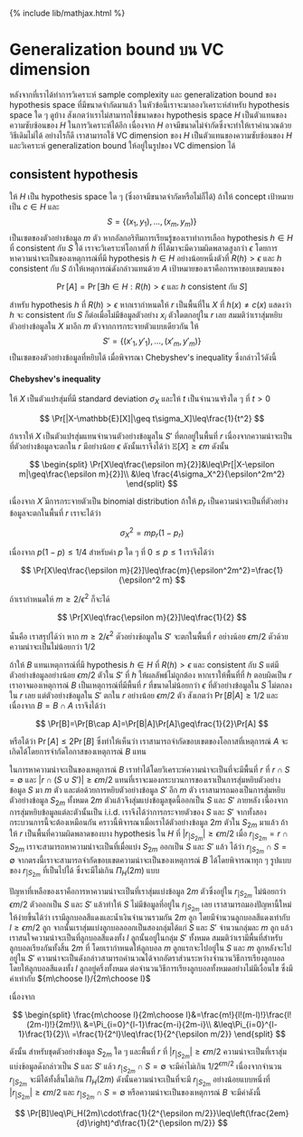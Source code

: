 {% include lib/mathjax.html %}
# Generalization bound บน VC dimension
หลังจากที่เราได้ทำการวิเคราะห์ sample complexity และ generalization bound ของ hypothesis space ที่มีขนาดจำกัดมาแล้ว
ในหัวข้อนี้เราจะมาลองวิเคราะห์สำหรับ hypothesis space ใด ๆ ดูบ้าง สังเกตว่าเราไม่สามารถใช้ขนาดของ hypothesis space $H$
เป็นตัวแทนของความซับซ้อนของ $H$ ในการวิเคราะห์ได้อีก เนื่องจาก $H$ อาจมีขนาดไม่จำกัดซึ่งจะทำให้เราคำนวณด้วยวิธีเดิมไม่ได้
อย่างไรก็ดี เราสามารถใช้ VC dimension ของ $H$ เป็นตัวแทนของความซับซ้อนของ $H$ และวิเคราะห์ generalization bound ให้อยู่ในรูปของ
VC dimension ได้

## consistent hypothesis
ให้ $H$ เป็น hypothesis space ใด ๆ (ซึ่งอาจมีขนาดจำกัดหรือไม่ก็ได้) ถ้าให้ concept เป้าหมายเป็น $c\in H$ และ $$S=\{(x_1,y_1),\dots,(x_m,y_m)\}$$ เป็นเซตของตัวอย่างข้อมูล $m$ ตัว
หากอัลกอริทึมการเรียนรู้ของเราทำการเลือก hypothesis $h\in H$ ที่ consistent กับ $S$ ได้ เราจะวิเคราะห์โอกาสที่ $h$ ที่ได้มาจะมีความผิดพลาดสูงกว่า $\epsilon$ โดยการหาความน่าจะเป็นของเหตุการณ์ที่มี hypothesis $h\in H$ อย่างน้อยหนึ่งตัวที่ $R(h)>\epsilon$ และ $h$ consistent กับ $S$
ถ้าให้เหตุการณ์ดังกล่าวแทนด้วย $A$ เป้าหมายของเราคือการหาขอบเขตบนของ

$$
\Pr[A] = \Pr[\exists h\in H: R(h)>\epsilon \text{ และ } h \text{ consistent กับ } S]
$$

สำหรับ hypothesis $h$ ที่ $R(h)>\epsilon$ หากเรากำหนดให้ $r$ เป็นพื้นที่ใน $X$ ที่ $h(x)\neq c(x)$ แสดงว่า $h$ จะ consistent กับ $S$ ก็ต่อเมื่อไม่มีข้อมูลตัวอย่าง $x_i$ ตัวใดตกอยู่ใน $r$ เลย สมมติว่าเราสุ่มหยิบตัวอย่างข้อมูลใน $X$ มาอีก $m$ ตัวจากการกระจายตัวแบบเดียวกัน ให้ $$S'=\{(x'_1,y'_1),\dots,(x'_m,y'_m)\}$$ เป็นเซตของตัวอย่างข้อมูลที่หยิบได้ เมื่อพิจารณา Chebyshev's inequality ซึ่งกล่าวไว้ดังนี้

#### Chebyshev's inequality
ให้ $X$ เป็นตัวแปรสุ่มที่มี standard deviation $\sigma_X$ และให้ $t$ เป็นจำนวนจริงใด ๆ ที่ $t>0$ 

$$
\Pr[|X-\mathbb{E}[X]|\geq t\sigma_X]\leq\frac{1}{t^2}
$$

ถ้าเราให้ $X$ เป็นตัวแปรสุ่มแทนจำนวนตัวอย่างข้อมูลใน $S'$ ที่ตกอยู่ในพื้นที่ $r$ เนื่องจากความน่าจะเป็นที่ตัวอย่างข้อมูลจะตกใน $r$ มีอย่างน้อย $\epsilon$ ดังนั้นเราจึงได้ว่า $\mathbb{E}[X]\geq\epsilon m$ ดังนั้น

$$
\begin{split}
\Pr[X\leq\frac{\epsilon m}{2}]&\leq\Pr[|X-\epsilon m|\geq\frac{\epsilon m}{2}]\\
&\leq \frac{4\sigma_X^2}{\epsilon^2m^2}
\end{split}
$$

เนื่องจาก $X$ มีการกระจายตัวเป็น binomial distribution ถ้าให้ $p_r$ เป็นความน่าจะเป็นที่ตัวอย่างข้อมูลจะตกในพื้นที่ $r$ เราจะได้ว่า 

$$
\sigma_X^2 = mp_r(1-p_r)
$$

เนื่องจาก $p(1-p)\leq 1/4$ สำหรับค่า $p$ ใด ๆ ที่ $0\leq p\leq 1$ เราจึงได้ว่า

$$
\Pr[X\leq\frac{\epsilon m}{2}]\leq\frac{m}{\epsilon^2m^2}=\frac{1}{\epsilon^2 m}
$$

ถ้าเรากำหนดให้ $m\geq 2/\epsilon^2$ ก็จะได้

$$
\Pr[X\leq\frac{\epsilon m}{2}]\leq\frac{1}{2}
$$

นั่นคือ เราสรุปได้ว่า หาก $m\geq 2/\epsilon^2$ ตัวอย่างข้อมูลใน $S'$ จะตกในพื้นที่ $r$ อย่างน้อย $\epsilon m/2$ ตัวด้วยความน่าจะเป็นไม่น้อยกว่า 1/2

ถ้าให้ $B$ แทนเหตุการณ์ที่มี hypothesis $h\in H$ ที่ $R(h)>\epsilon$ และ consistent กับ $S$ แต่มีตัวอย่างข้อมูลอย่างน้อย $\epsilon m/2$ ตัวใน $S'$ ที่ $h$ ให้ผลลัพธ์ไม่ถูกต้อง หากเราให้พื้นที่ที่ $h$ ตอบผิดเป็น $r$ เราอาจมองเหตุการณ์ $B$ เป็นเหตุการณ์ที่มีพื้นที่ $r$ ที่ขนาดไม่น้อยกว่า $\epsilon$ ที่ตัวอย่างข้อมูลใน $S$ ไม่ตกลงใน $r$ เลย แต่ตัวอย่างข้อมูลใน $S'$ ตกใน $r$ อย่างน้อย $\epsilon m/2$ ตัว
สังเกตว่า $\Pr[B|A]\geq 1/2$ และเนื่องจาก $B=B\cap A$ เราจึงได้ว่า

$$
\Pr[B]=\Pr[B\cap A]=\Pr[B|A]\Pr[A]\geq\frac{1}{2}\Pr[A]
$$

หรือได้ว่า $\Pr[A]\leq 2\Pr[B]$
ซึ่งทำให้เห็นว่า เราสามารถจำกัดขอบเขตของโอกาสที่เหตุการณ์ $A$ จะเกิดได้โดยการจำกัดโอกาสของเหตุการณ์ $B$ แทน

ในการหาความน่าจะเป็นของเหตุการณ์ $B$ เราทำได้โดยวิเคราะห์ความน่าจะเป็นที่จะมีพื้นที่ $r$  ที่ $r\cap S=\emptyset$ และ 
$|r\cap (S\cup S')|\geq\epsilon m/2$ แทนที่เราจะมองกระบวนการของเราเป็นการสุ่มหยิบตัวอย่างข้อมูล $S$ มา $m$ ตัว และต่อด้วยการหยิบตัวอย่างข้อมูล $S'$ อีก $m$ ตัว เราสามารถมองเป็นการสุ่มหยิบตัวอย่างข้อมูล $S_{2m}$ ทั้งหมด $2m$ ตัวแล้วจึงสุ่มแบ่งข้อมูลชุดนี้ออกเป็น $S$ และ $S'$ ภายหลัง เนื่องจากการสุ่มหยิบข้อมูลแต่ละตัวนั้นเป็น i.i.d. เราจึงได้ว่าการกระจายตัวของ $S$ และ $S'$ จากทั้งสองกระบวนการนี้จะต้องเหมือนกัน
คราวนี้พิจารณาเมื่อเราได้ตัวอย่างข้อมูล $2m$ ตัวใน $S_{2m}$ มาแล้ว ถ้าให้ $r$ เป็นพื้นที่ความผิดพลาดของบาง hypothesis ใน $H$ ที่ $|r_{|S_{2m}}|\geq \epsilon m/2$ เมื่อ $r_{|S_{2m}}=r\cap S_{2m}$ เราจะสามารถหาความน่าจะเป็นที่เมื่อแบ่ง $S_{2m}$ ออกเป็น $S$ และ $S'$ แล้ว ได้ว่า $r_{|S_{2m}}\cap S = \emptyset$ จากตรงนี้เราจะสามารถจำกัดขอบเขตความน่าจะเป็นของเหตุการณ์ $B$ ได้โดยพิจารณาทุก ๆ รูปแบบของ $r_{|S_{2m}}$ ที่เป็นไปได้ ซึ่งจะมีไม่เกิน $\Pi_H(2m)$ แบบ

ปัญหาที่เหลือของเราคือการหาความน่าจะเป็นที่เราสุ่มแบ่งข้อมูล $2m$ ตัวซึ่งอยู่ใน 
$r_{|S_{2m}}$
ไม่น้อยกว่า $\epsilon m/2$ ตัวออกเป็น $S$ และ $S'$ แล้วทำให้ $S$ ไม่มีข้อมูลที่อยู่ใน 
$r_{|S_{2m}}$
เลย เราสามารถมองปัญหานี้ใหม่ให้ง่ายขึ้นได้ว่า เรามีลูกบอลสีแดงและน้ำเงินจำนวนรวมกัน $2m$ ลูก โดยมีจำนวนลูกบอลสีแดงเท่ากับ $l\geq\epsilon m/2$ ลูก จากนั้นเราสุ่มแบ่งลูกบอลออกเป็นสองกลุ่มได้แก่ $S$ และ $S'$ จำนวนกลุ่มละ $m$ ลูก แล้วเราสนใจความน่าจะเป็นที่ลูกบอลสีแดงทั้ง $l$ ลูกนั้นอยู่ในกลุ่ม $S'$ ทั้งหมด สมมติว่าเรามีพื้นที่สำหรับลูกบอลเรียงกันทั้งสิ้น $2m$ ที่ โดยเรากำหนดให้ลูกบอล $m$ ลูกแรกจะไปอยู่ใน $S$ และ $m$ ลูกหลังจะไปอยู่ใน $S'$ ความน่าจะเป็นดังกล่าวสามารถคำนวณได้จากอัตราส่วนระหว่างจำนวนวิธีการเรียงลูกบอลโดยให้ลูกบอลสีแดงทั้ง $l$ ลูกอยู่ครึ่งทั้งหมด ต่อจำนวนวิธีการเรียงลูกบอลทั้งหมดอย่างไม่มีเงื่อนไข ซึ่งมีค่าเท่ากับ ${m\choose l}/{2m\choose l}$

เนื่องจาก

$$
\begin{split}
\frac{m\choose l}{2m\choose l}&=\frac{m!}{l!(m-l)!}\frac{l!(2m-l)!}{2m!}\\
&=\Pi_{i=0}^{l-1}\frac{m-i}{2m-i}\\
&\leq\Pi_{i=0}^{l-1}\frac{1}{2}\\
=\frac{1}{2^l}\leq\frac{1}{2^{\epsilon m/2}}
\end{split}
$$

ดังนั้น สำหรับชุดตัวอย่างข้อมูล $S_{2m}$ ใด ๆ และพื้นที่ $r$ ที่ 
$|r_{|S_{2m}}|\geq\epsilon m/2$ ความน่าจะเป็นที่เราสุ่มแบ่งข้อมูลดังกล่าวเป็น $S$ และ $S'$ แล้ว $r_{|S_{2m}}\cap S=\emptyset$ จะมีค่าไม่เกิน
$1/2^{\epsilon m/2}$ เนื่องจากจำนวน $r_{|S_{2m}}$ จะมีได้ทั้งสิ้นไม่เกิน $\Pi_H(2m)$ ดังนั้นความน่าจะเป็นที่จะมี $r_{|S_{2m}}$ อย่างน้อยแบบหนึ่งที่ $|r_{|S_{2m}}|\geq\epsilon m/2$ และ $r_{|S_{2m}}\cap S=\emptyset$ หรือความน่าจะเป็นของเหตุการณ์ $B$ จะมีค่าดังนี้

$$
\Pr[B]\leq\Pi_H(2m)\cdot\frac{1}{2^{\epsilon m/2}}\leq\left(\frac{2em}{d}\right)^d\frac{1}{2^{\epsilon m/2}}
$$

